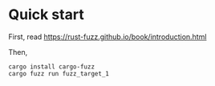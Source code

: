 # Quick start

First, read https://rust-fuzz.github.io/book/introduction.html

Then,

    cargo install cargo-fuzz
    cargo fuzz run fuzz_target_1

